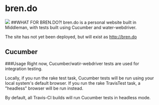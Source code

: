 # bren.do
![](https://travis-ci.org/brennx0r/bren.do.svg?branch=master)
##WHAT FOR BREN.DO?!
bren.do is a personal website built in Middleman, with tests built 
using Cucumber and water-webdriver.

The site has not yet been deployed, but will exist as http://bren.do

## Cucumber
###Usage
Right now, Cucumber/watir-webdriver tests are used for integration testing.

Locally, if you run the rake test task, Cucumber tests will be run using your local system's
default browser. If you run the rake TravisTest task, a "headless" browser will be run instead.

By default, all Travis-CI builds will run Cucumber tests in headless mode.